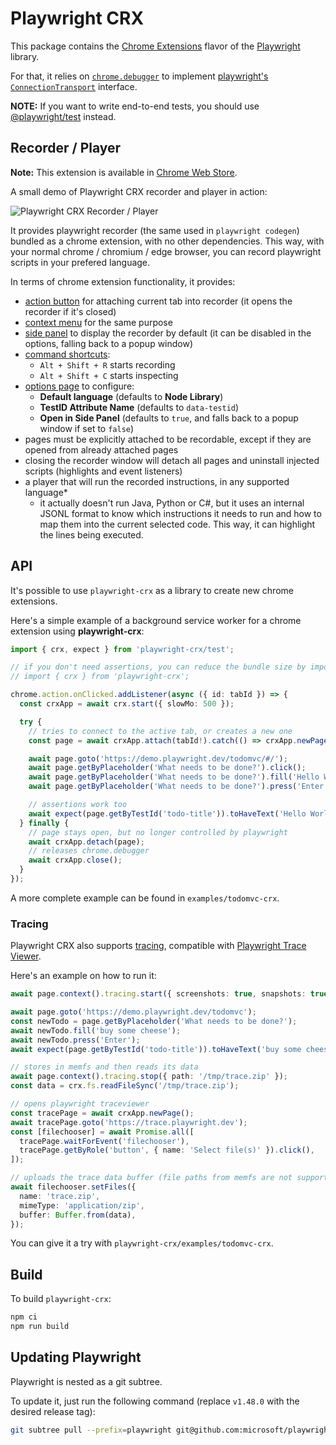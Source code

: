 # Playwright CRX

This package contains the [Chrome Extensions](https://developer.chrome.com/docs/extensions/) flavor of the [Playwright](http://github.com/microsoft/playwright) library.

For that, it relies on [`chrome.debugger`](https://developer.chrome.com/docs/extensions/reference/debugger/) to implement [playwright's `ConnectionTransport`](https://github.com/microsoft/playwright/blob/f8a30fb726bc35d4058a2d010b2ed5f6ca2409a3/packages/playwright-core/src/server/transport.ts#L54) interface.

**NOTE:** If you want to write end-to-end tests, you should use [@playwright/test](https://playwright.dev/docs/intro) instead.

## Recorder / Player

**Note:** This extension is available in [Chrome Web Store](https://chrome.google.com/webstore/detail/playwright-crx/jambeljnbnfbkcpnoiaedcabbgmnnlcd).

A small demo of Playwright CRX recorder and player in action:

![Playwright CRX Recorder / Player](./docs/assets/recorder-player.gif)

It provides playwright recorder (the same used in `playwright codegen`) bundled as a chrome extension, with no other dependencies.
This way, with your normal chrome / chromium / edge browser, you can record playwright scripts in your prefered language.

In terms of chrome extension functionality, it provides:

- [action button](https://developer.chrome.com/docs/extensions/reference/action/) for attaching current tab into recorder (it opens the recorder if it's closed)
- [context menu](https://developer.chrome.com/docs/extensions/reference/contextMenus/) for the same purpose
- [side panel](https://developer.chrome.com/docs/extensions/reference/api/sidePanel) to display the recorder by default (it can be disabled in the options, falling back to a popup window)
- [command shortcuts](https://developer.chrome.com/docs/extensions/reference/api/commands):
  - `Alt + Shift + R` starts recording
  - `Alt + Shift + C` starts inspecting
- [options page](https://developer.chrome.com/docs/extensions/develop/ui/options-page) to configure:
  - **Default language** (defaults to **Node Library**)
  - **TestID Attribute Name** (defaults to `data-testid`)
  - **Open in Side Panel** (defaults to `true`, and falls back to a popup window if set to `false`) 
- pages must be explicitly attached to be recordable, except if they are opened from already attached pages
- closing the recorder window will detach all pages and uninstall injected scripts (highlights and event listeners)
- a player that will run the recorded instructions, in any supported language*
   - it actually doesn't run Java, Python or C#, but it uses an internal JSONL format to know which instructions it needs to run and how to map them into the current selected code. This way, it can highlight the lines being executed.

## API

It's possible to use `playwright-crx` as a library to create new chrome extensions.

Here's a simple example of a background service worker for a chrome extension using **playwright-crx**:

```ts
import { crx, expect } from 'playwright-crx/test';

// if you don't need assertions, you can reduce the bundle size by importing crx from playwright-crx
// import { crx } from 'playwright-crx';

chrome.action.onClicked.addListener(async ({ id: tabId }) => {
  const crxApp = await crx.start({ slowMo: 500 });

  try {
    // tries to connect to the active tab, or creates a new one
    const page = await crxApp.attach(tabId!).catch(() => crxApp.newPage());

    await page.goto('https://demo.playwright.dev/todomvc/#/');
    await page.getByPlaceholder('What needs to be done?').click();
    await page.getByPlaceholder('What needs to be done?').fill('Hello World!');
    await page.getByPlaceholder('What needs to be done?').press('Enter');

    // assertions work too
    await expect(page.getByTestId('todo-title')).toHaveText('Hello World!');
  } finally {
    // page stays open, but no longer controlled by playwright
    await crxApp.detach(page);
    // releases chrome.debugger
    await crxApp.close();
  }
});
```

A more complete example can be found in `examples/todomvc-crx`.

### Tracing

Playwright CRX also supports [tracing](https://playwright.dev/docs/api/class-tracing), compatible with [Playwright Trace Viewer](https://trace.playwright.dev).

Here's an example on how to run it:

```ts
await page.context().tracing.start({ screenshots: true, snapshots: true });

await page.goto('https://demo.playwright.dev/todomvc');
const newTodo = page.getByPlaceholder('What needs to be done?');
await newTodo.fill('buy some cheese');
await newTodo.press('Enter');
await expect(page.getByTestId('todo-title')).toHaveText('buy some cheese');

// stores in memfs and then reads its data
await page.context().tracing.stop({ path: '/tmp/trace.zip' });
const data = crx.fs.readFileSync('/tmp/trace.zip');

// opens playwright traceviewer
const tracePage = await crxApp.newPage();
await tracePage.goto('https://trace.playwright.dev');
const [filechooser] = await Promise.all([
  tracePage.waitForEvent('filechooser'),
  tracePage.getByRole('button', { name: 'Select file(s)' }).click(),
]);

// uploads the trace data buffer (file paths from memfs are not supported)
await filechooser.setFiles({
  name: 'trace.zip',
  mimeType: 'application/zip',
  buffer: Buffer.from(data),
});
```

You can give it a try with `playwright-crx/examples/todomvc-crx`.

## Build

To build `playwright-crx`:

```bash
npm ci
npm run build
```

## Updating Playwright

Playwright is nested as a git subtree.

To update it, just run the following command (replace `v1.48.0` with the desired release tag):

```bash
git subtree pull --prefix=playwright git@github.com:microsoft/playwright.git v1.48.0 --squash
```
